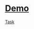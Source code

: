 [Demo](https://vladnew91-virtual-keyboard.netlify.app)
=============
[Task](https://github.com/rolling-scopes-school/tasks/blob/master/tasks/ready-projects/virtual-keyboard.md)
